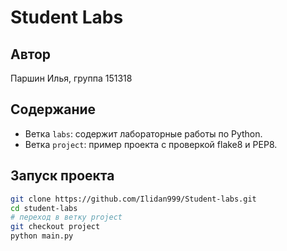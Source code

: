 # Student Labs
## Автор
Паршин Илья, группа 151318
## Содержание
- Ветка `labs`: содержит лабораторные работы по Python.
- Ветка `project`: пример проекта с проверкой flake8 и PEP8.
## Запуск проекта
```bash
git clone https://github.com/Ilidan999/Student-labs.git
cd student-labs
# переход в ветку project
git checkout project
python main.py

